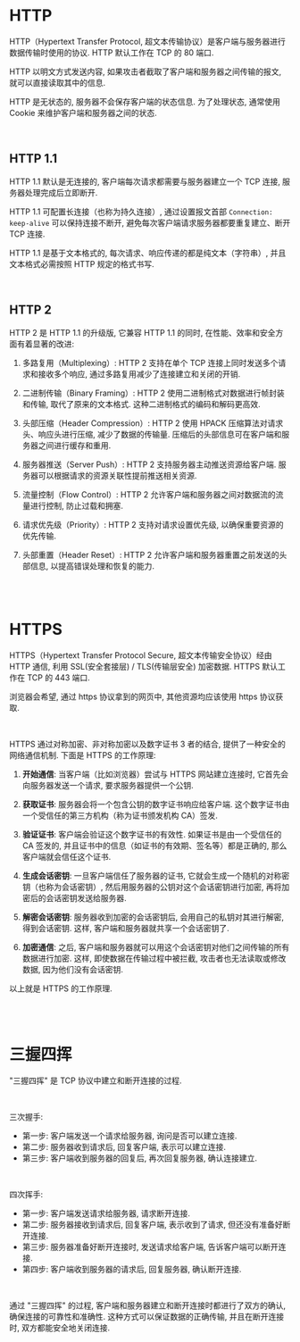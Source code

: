 # HTTP

HTTP（Hypertext Transfer Protocol, 超文本传输协议）是客户端与服务器进行数据传输时使用的协议. HTTP 默认工作在 TCP 的 80 端口.

HTTP 以明文方式发送内容, 如果攻击者截取了客户端和服务器之间传输的报文, 就可以直接读取其中的信息.

HTTP 是无状态的, 服务器不会保存客户端的状态信息. 为了处理状态, 通常使用 Cookie 来维护客户端和服务器之间的状态.

<br>

## HTTP 1.1

HTTP 1.1 默认是无连接的, 客户端每次请求都需要与服务器建立一个 TCP 连接, 服务器处理完成后立即断开.

HTTP 1.1 可配置长连接（也称为持久连接）, 通过设置报文首部 `Connection: keep-alive` 可以保持连接不断开, 避免每次客户端请求服务器都要重复建立、断开 TCP 连接.

HTTP 1.1 是基于文本格式的, 每次请求、响应传递的都是纯文本（字符串）, 并且文本格式必需按照 HTTP 规定的格式书写.

<br>

## HTTP 2

HTTP 2 是 HTTP 1.1 的升级版, 它兼容 HTTP 1.1 的同时, 在性能、效率和安全方面有着显著的改进:

1. 多路复用（Multiplexing）: HTTP 2 支持在单个 TCP 连接上同时发送多个请求和接收多个响应, 通过多路复用减少了连接建立和关闭的开销.

2. 二进制传输（Binary Framing）: HTTP 2 使用二进制格式对数据进行帧封装和传输, 取代了原来的文本格式. 这种二进制格式的编码和解码更高效.

3. 头部压缩（Header Compression）: HTTP 2 使用 HPACK 压缩算法对请求头、响应头进行压缩, 减少了数据的传输量. 压缩后的头部信息可在客户端和服务器之间进行缓存和重用.

4. 服务器推送（Server Push）: HTTP 2 支持服务器主动推送资源给客户端. 服务器可以根据请求的资源关联性提前推送相关资源.

5. 流量控制（Flow Control）: HTTP 2 允许客户端和服务器之间对数据流的流量进行控制, 防止过载和拥塞.

6. 请求优先级（Priority）: HTTP 2 支持对请求设置优先级, 以确保重要资源的优先传输.

7. 头部重置（Header Reset）: HTTP 2 允许客户端和服务器重置之前发送的头部信息, 以提高错误处理和恢复的能力.

<br><br>

# HTTPS

HTTPS（Hypertext Transfer Protocol Secure, 超文本传输安全协议）经由 HTTP 通信, 利用 SSL(安全套接层) / TLS(传输层安全) 加密数据. HTTPS 默认工作在 TCP 的 443 端口.

浏览器会希望, 通过 https 协议拿到的网页中, 其他资源均应该使用 https 协议获取.

<br>

HTTPS 通过对称加密、非对称加密以及数字证书 3 者的结合, 提供了一种安全的网络通信机制. 下面是 HTTPS 的工作原理:

1. **开始通信**: 当客户端（比如浏览器）尝试与 HTTPS 网站建立连接时, 它首先会向服务器发送一个请求, 要求服务器提供一个公钥.

2. **获取证书**: 服务器会将一个包含公钥的数字证书响应给客户端. 这个数字证书由一个受信任的第三方机构（称为证书颁发机构 CA）签发.

3. **验证证书**: 客户端会验证这个数字证书的有效性. 如果证书是由一个受信任的 CA 签发的, 并且证书中的信息（如证书的有效期、签名等）都是正确的, 那么客户端就会信任这个证书.

4. **生成会话密钥**: 一旦客户端信任了服务器的证书, 它就会生成一个随机的对称密钥（也称为会话密钥）, 然后用服务器的公钥对这个会话密钥进行加密, 再将加密后的会话密钥发送给服务器.

5. **解密会话密钥**: 服务器收到加密的会话密钥后, 会用自己的私钥对其进行解密, 得到会话密钥. 这样, 客户端和服务器就共享一个会话密钥了.

6. **加密通信**: 之后, 客户端和服务器就可以用这个会话密钥对他们之间传输的所有数据进行加密. 这样, 即使数据在传输过程中被拦截, 攻击者也无法读取或修改数据, 因为他们没有会话密钥.

以上就是 HTTPS 的工作原理.

<br><br>

# 三握四挥

"三握四挥" 是 TCP 协议中建立和断开连接的过程.

<br>

三次握手:

-   第一步: 客户端发送一个请求给服务器, 询问是否可以建立连接.
-   第二步: 服务器收到请求后, 回复客户端, 表示可以建立连接.
-   第三步: 客户端收到服务器的回复后, 再次回复服务器, 确认连接建立.

<br>

四次挥手:

-   第一步: 客户端发送请求给服务器, 请求断开连接.
-   第二步: 服务器接收到请求后, 回复客户端, 表示收到了请求, 但还没有准备好断开连接.
-   第三步: 服务器准备好断开连接时, 发送请求给客户端, 告诉客户端可以断开连接.
-   第四步: 客户端收到服务器的请求后, 回复服务器, 确认断开连接.

<br>

通过 "三握四挥" 的过程, 客户端和服务器建立和断开连接时都进行了双方的确认, 确保连接的可靠性和准确性. 这种方式可以保证数据的正确传输, 并且在断开连接时, 双方都能安全地关闭连接.

<br>

